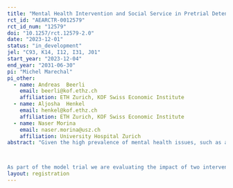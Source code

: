 ```yaml
---
title: "Mental Health Intervention and Social Service in Pretrial Detention "
rct_id: "AEARCTR-0012579"
rct_id_num: "12579"
doi: "10.1257/rct.12579-2.0"
date: "2023-12-01"
status: "in_development"
jel: "C93, K14, I12, I31, J01"
start_year: "2023-12-04"
end_year: "2031-06-30"
pi: "Michel Marechal"
pi_other:
  - name: Andreas  Beerli
    email: beerli@kof.ethz.ch
    affiliation: ETH Zurich, KOF Swiss Economic Institute
  - name: Aljosha  Henkel
    email: henkel@kof.ethz.ch
    affiliation: ETH Zurich, KOF Swiss Economic Institute
  - name: Naser Morina
    email: naser.morina@usz.ch
    affiliation: University Hospital Zurich
abstract: "Given the high prevalence of mental health issues, such as anxiety and depression, in pretrial detainees, the Swiss Federal Justice Department (SFJD) approved a model trial. The model trial will be carried out in 11 pretrial detention facilities in the cantons of Zurich and Bern and aims to improve the wellbeing and social reintegration of individuals in pretrial detention. 

As part of the model trial we are evaluating the impact of two interventions using a randomized controlled trial. The first intervention, “Prison Stress Management” (PRISMA), addresses the issue of poor mental health of inmates during pretrial detention and after release. The second intervention (SOCIAL) uses proactive social services to address potential disruptions (e.g., in employment, social relations, and housing situation) incarceration might cause in detainees’ social and economic lives. "
layout: registration
---
```


